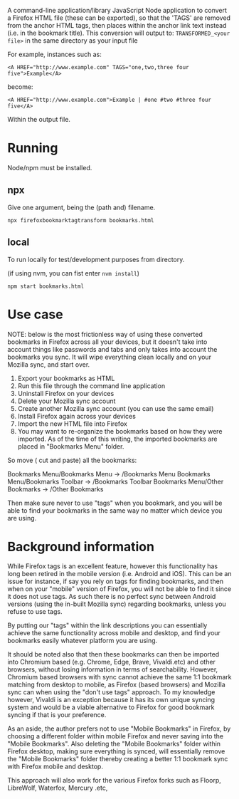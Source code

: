 A command-line application/library JavaScript Node application to convert a Firefox HTML file (these can be exported), so that the 'TAGS' are removed from the anchor HTML tags, then places within the anchor link text instead (i.e. in the bookmark title). This conversion will output to: `TRANSFORMED_<your file>` in the same directory as your input file

For example, instances such as:

`<A HREF="http://www.example.com" TAGS="one,two,three four five">Example</A>`

become:

`<A HREF="http://www.example.com">Example | #one #two #three four five</A>`

Within the output file.

# Running

Node/npm must be installed.

## npx

Give one argument, being the (path and) filename.

`npx firefoxbookmarktagtransform bookmarks.html`


## local

To run locally for test/development purposes from directory.

(if using nvm, you can fist enter `nvm install`)

`npm start bookmarks.html`

# Use case

NOTE: below is the most frictionless way of using these converted bookmarks in Firefox across all your devices, but it doesn't take into account things like passwords and tabs and only takes into account the bookmarks you sync. It will wipe everything clean locally and on your Mozilla sync, and start over.

1. Export your bookmarks as HTML
2. Run this file through the command line application
3. Uninstall Firefox on your devices
3. Delete your Mozilla sync account
3. Create another Mozilla sync account (you can use the same email)
4. Install Firefox again across your devices
4. Import the new HTML file into Firefox
5. You may want to re-organize the bookmarks based on how they were imported. As of the time of this writing, the imported bookmarks are placed in "Bookmarks Menu" folder.

So move ( cut and paste) all the bookmarks:

Bookmarks Menu/Bookmarks Menu -> /Bookmarks Menu
Bookmarks Menu/Bookmarks Toolbar -> /Bookmarks Toolbar
Bookmarks Menu/Other Bookmarks -> /Other Bookmarks

Then make sure never to use "tags" when you bookmark, and you will be able to find your bookmarks in the same way no matter which device you are using.

# Background information

While Firefox tags is an excellent feature, however this functionality has long been retired in the mobile version (i.e. Android and iOS). This can be an issue for instance, if say you rely on tags for finding bookmarks, and then when on your "mobile" version of Firefox, you will not be able to find it since it does not use tags. As such there is no perfect sync between Android versions (using the in-built Mozilla sync) regarding bookmarks, unless you refuse to use tags. 

By putting our "tags" within the link descriptions you can essentially achieve the same functionality across mobile and desktop, and find your bookmarks easily whatever platform you are using.

It should be noted also that then these bookmarks can then be imported into Chromium based (e.g. Chrome, Edge, Brave, Vivaldi.etc) and other browsers, without losing information in terms of searchability. However, Chromium based browsers with sync cannot achieve the same 1:1 bookmark matching from desktop to mobile, as Firefox (based browsers) and Mozilla sync can when using the "don't use tags" approach. To my knowledge however, Vivaldi is an exception because it has its own unique syncing system and would be a viable alternative to Firefox for good bookmark syncing if that is your preference.

As an aside, the author prefers not to use "Mobile Bookmarks" in Firefox, by choosing a different folder within mobile Firefox and never saving into the "Mobile Bookmarks". Also deleting the "Mobile Bookmarks" folder within Firefox desktop, making sure everything is synced, will essentially remove the "Mobile Bookmarks" folder thereby creating a better 1:1 bookmark sync with Firefox mobile and desktop.

This approach will also work for the various Firefox forks such as Floorp, LibreWolf, Waterfox, Mercury .etc, 
